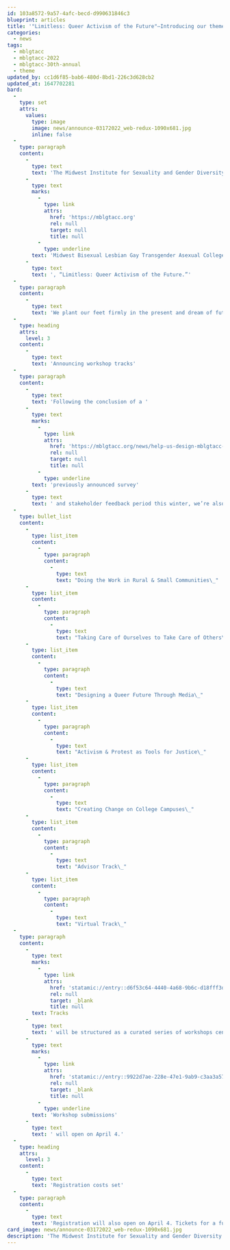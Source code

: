 ```yaml
---
id: 103a8572-9a57-4afc-becd-d990631846c3
blueprint: articles
title: '"Limitless: Queer Activism of the Future"—Introducing our theme for the 30th annual MBLGTACC, plus new track and registration details'
categories:
  - news
tags:
  - mblgtacc
  - mblgtacc-2022
  - mblgtacc-30th-annual
  - theme
updated_by: cc1d6f85-bab6-480d-8bd1-226c3d628cb2
updated_at: 1647702281
bard:
  -
    type: set
    attrs:
      values:
        type: image
        image: news/announce-03172022_web-redux-1090x681.jpg
        inline: false
  -
    type: paragraph
    content:
      -
        type: text
        text: 'The Midwest Institute for Sexuality and Gender Diversity and the 2022 MBLGTACC planning team are pleased to announce the theme of the 30th annual '
      -
        type: text
        marks:
          -
            type: link
            attrs:
              href: 'https://mblgtacc.org'
              rel: null
              target: null
              title: null
          -
            type: underline
        text: 'Midwest Bisexual Lesbian Gay Transgender Asexual College Conference'
      -
        type: text
        text: ', “Limitless: Queer Activism of the Future.”'
  -
    type: paragraph
    content:
      -
        type: text
        text: 'We plant our feet firmly in the present and dream of futures where joy, liberation, love, safety, possibility, and abundance are our collective reality. The work of cultivating these futures is both shared and individual, and it grows upon the fights and efforts of those before us. At a time of unprecedented and renewed political, legal, cultural, and personal attacks at our very humanity, we cannot stop this work. We are secure in the belief that queer activisms of the future must center the needs of the most marginalized to achieve these dreams for all. We remain committed to cultivating MBLGTACC as a space where this work can land, take root, and bear fruit. And most of all, we believe that when we work together to advocate and act for justice, our potential for positive change is limitless.'
  -
    type: heading
    attrs:
      level: 3
    content:
      -
        type: text
        text: 'Announcing workshop tracks'
  -
    type: paragraph
    content:
      -
        type: text
        text: 'Following the conclusion of a '
      -
        type: text
        marks:
          -
            type: link
            attrs:
              href: 'https://mblgtacc.org/news/help-us-design-mblgtacc-2022-workshop-tracks'
              rel: null
              target: null
              title: null
          -
            type: underline
        text: 'previously announced survey'
      -
        type: text
        text: ' and stakeholder feedback period this winter, we’re also pleased to announce the workshop tracks for MBLGTACC 2022:'
  -
    type: bullet_list
    content:
      -
        type: list_item
        content:
          -
            type: paragraph
            content:
              -
                type: text
                text: "Doing the Work in Rural & Small Communities\_"
      -
        type: list_item
        content:
          -
            type: paragraph
            content:
              -
                type: text
                text: "Taking Care of Ourselves to Take Care of Others\_"
      -
        type: list_item
        content:
          -
            type: paragraph
            content:
              -
                type: text
                text: "Designing a Queer Future Through Media\_"
      -
        type: list_item
        content:
          -
            type: paragraph
            content:
              -
                type: text
                text: "Activism & Protest as Tools for Justice\_"
      -
        type: list_item
        content:
          -
            type: paragraph
            content:
              -
                type: text
                text: "Creating Change on College Campuses\_"
      -
        type: list_item
        content:
          -
            type: paragraph
            content:
              -
                type: text
                text: "Advisor Track\_"
      -
        type: list_item
        content:
          -
            type: paragraph
            content:
              -
                type: text
                text: "Virtual Track\_"
  -
    type: paragraph
    content:
      -
        type: text
        marks:
          -
            type: link
            attrs:
              href: 'statamic://entry::d6f53c64-4440-4a68-9b6c-d18fff3d6834'
              rel: null
              target: _blank
              title: null
        text: Tracks
      -
        type: text
        text: ' will be structured as a curated series of workshops centered around a common theme or topic, and will aid attendees in choosing which workshops to attend based on their interests and aspirations. We look forward to sharing fuller descriptions and more information on workshop track categories later this month. '
      -
        type: text
        marks:
          -
            type: link
            attrs:
              href: 'statamic://entry::9922d7ae-228e-47e1-9ab9-c3aa3a578f6d'
              rel: null
              target: _blank
              title: null
          -
            type: underline
        text: 'Workshop submissions'
      -
        type: text
        text: ' will open on April 4.'
  -
    type: heading
    attrs:
      level: 3
    content:
      -
        type: text
        text: 'Registration costs set'
  -
    type: paragraph
    content:
      -
        type: text
        text: 'Registration will also open on April 4. Tickets for a full, in-person experience will be available at $85 per person, with the option to add a catered lunch for Saturday’s on-site lunch and learn at $10 per person. For those unable to join us in Columbus, tickets will also be available for a dedicated virtual track at $20 per person.'
card_image: news/announce-03172022_web-redux-1090x681.jpg
description: 'The Midwest Institute for Sexuality and Gender Diversity and the 2022 MBLGTACC planning team are pleased to announce the theme of the 30th annual Midwest Bisexual Lesbian Gay Transgender Asexual College Conference, “Limitless: Queer Activism of the Future.”'
---
```

